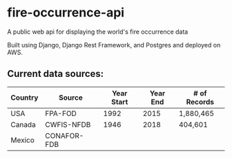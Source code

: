 # fire-occurrence-api
A public web api for displaying the world's fire occurrence data

Built using Django, Django Rest Framework, and Postgres and deployed on AWS. 

## Current data sources:

| Country 	| Source  	    | Year Start 	| Year End 	| # of Records 	      |
|---------	|---------      |------------	|----------	|-------------------- |
| USA     	| FPA-FOD 	    | 1992       	| 2015     	| 1,880,465           |
| Canada  	| CWFIS-NFDB    | 1946          | 2018      | 404,601             |
| Mexico    | CONAFOR-FDB   |        	    |           |          	          |              	      
